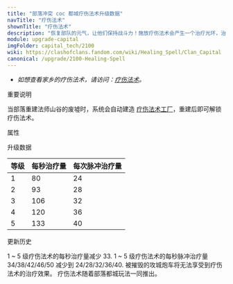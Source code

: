 ```yaml
---
title: "部落冲突 coc 都城疗伤法术升级数据"
navTitle: "疗伤法术"
shownTitle: "疗伤法术"
description: "恢复部队的元气，让他们保持战斗力！施放疗伤法术会产生一个治疗光环，治愈该法术光环之内的部队！"
module: upgrade-capital
imgFolder: capital_tech/2100
wiki: https://clashofclans.fandom.com/wiki/Healing_Spell/Clan_Capital
canonical: /upgrade/2100-Healing-Spell
---
```


- *如想查看家乡的疗伤法术，请访问：[疗伤法术](/upgrade/0101-Healing-Spell)。*

<UnitInfo :folder="$frontmatter.imgFolder" imgSrc="Healing_Spell_info.png" :imgAlt="$frontmatter.navTitle"
    description="恢复部队的元气，让他们保持战斗力！<br>施放疗伤法术会产生一个治疗光环，治愈该法术光环之内的部队！"
    :isSmallImg="true" />

<SmallTitle>重要说明</SmallTitle>

当部落重建法师山谷的废墟时，系统会自动建造 [疗伤法术工厂](/upgrade/2380-Heal-Spell-Factory)，重建后即可解锁疗伤法术。

<SmallTitle>属性</SmallTitle>

<UnitProperties>
    <UnitProperty pKey="作用方式" pValue="范围内脉冲赋能" />
    <UnitProperty pKey="作用半径" pValue="4.5 格" />
    <UnitProperty pKey="脉冲间隔时间" pValue="0.3 秒" />
    <UnitProperty pKey="有效时间" pValue="两次进攻" />
    <UnitProperty pKey="占用的法术空间" pValue="3" />
</UnitProperties>

<SmallTitle>升级数据</SmallTitle>

<UnitTable>

| 等级 | 每秒治疗量 | 每次脉冲治疗量 |
| ---- |   ----    |     ----     |
|   1  |     80    |       24     |
|   2  |     93    |       28     |
|   3  |    106    |       32     |
|   4  |    120    |       36     |
|   5  |    133    |       40     |
</UnitTable>

<SmallTitle>更新历史</SmallTitle>

<Timeline>
    <TimelineItem date="2022/06/30">
        <TimelineRow>1 ~ 5 级疗伤法术的每秒治疗量减少 33.</TimelineRow>
        <TimelineRow>1 ~ 5 级疗伤法术的每秒脉冲治疗量 34/38/42/46/50 减少到 24/28/32/36/40.</TimelineRow>
    </TimelineItem>
    <TimelineItem date="2022/06/07">
        <TimelineRow>被摧毁的攻城炮车将无法享受到疗伤法术的治疗效果。</TimelineRow>
    </TimelineItem>
    <TimelineItem date="2022/05/02">
        <TimelineRow>疗伤法术随着部落都城玩法一同推出。</TimelineRow>
    </TimelineItem>
    <TimelineItem :historyBottom="true" />
</Timeline>